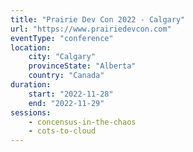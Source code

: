 ```yaml
---
title: "Prairie Dev Con 2022 - Calgary"
url: "https://www.prairiedevcon.com"
eventType: "conference"
location:
    city: "Calgary"
    provinceState: "Alberta"
    country: "Canada"
duration:
    start: "2022-11-28"
    end: "2022-11-29"
sessions:
    - concensus-in-the-chaos
    - cots-to-cloud
---
```



